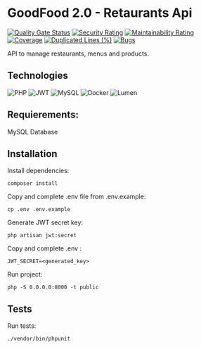 # GoodFood 2.0 - Retaurants Api

[![Quality Gate Status](https://sonarcloud.io/api/project_badges/measure?project=goodfood-cesi_api-restaurants&metric=alert_status)](https://sonarcloud.io/summary/new_code?id=goodfood-cesi_api-restaurants)
[![Security Rating](https://sonarcloud.io/api/project_badges/measure?project=goodfood-cesi_api-restaurants&metric=security_rating)](https://sonarcloud.io/summary/new_code?id=goodfood-cesi_api-restaurants)
[![Maintainability Rating](https://sonarcloud.io/api/project_badges/measure?project=goodfood-cesi_api-restaurants&metric=sqale_rating)](https://sonarcloud.io/summary/new_code?id=goodfood-cesi_api-restaurants)
[![Coverage](https://sonarcloud.io/api/project_badges/measure?project=goodfood-cesi_api-restaurants&metric=coverage)](https://sonarcloud.io/summary/new_code?id=goodfood-cesi_api-restaurants)
[![Duplicated Lines (%)](https://sonarcloud.io/api/project_badges/measure?project=goodfood-cesi_api-restaurants&metric=duplicated_lines_density)](https://sonarcloud.io/summary/new_code?id=goodfood-cesi_api-restaurants)
[![Bugs](https://sonarcloud.io/api/project_badges/measure?project=goodfood-cesi_api-restaurants&metric=bugs)](https://sonarcloud.io/summary/new_code?id=goodfood-cesi_api-restaurants)

API to manage restaurants, menus and products.

## Technologies
![PHP](https://img.shields.io/badge/-PHP-05122A?style=flat&logo=php&logoColor=777BB4)
![JWT](https://img.shields.io/badge/JWT-05122A?style=flat&logo=JSON%20web%20tokens)
![MySQL](https://img.shields.io/badge/-MySQL-05122A?style=flat&logo=mysql&logoColor=4479A1)
![Docker](https://img.shields.io/badge/docker-05122A.svg?style=flat&logo=docker&logoColor=white)
![Lumen](https://img.shields.io/badge/-Lumen-05122A?style=flat&logo=lumen&logoColor=FF2D20)

## Requierements:
MySQL Database

## Installation
Install dependencies:
```
composer install
```
Copy and complete .env file from .env.example:
```
cp .env .env.example
```

Generate JWT secret key:
```
php artisan jwt:secret
```
Copy and complete .env :
```
JWT_SECRET=<generated_key>
```
Run project:
```
php -S 0.0.0.0:8000 -t public
```

## Tests
Run tests:
```
./vendor/bin/phpunit
```
